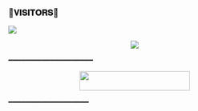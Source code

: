### 🌷𝐕𝐈𝐒𝐈𝐓𝐎𝐑𝐒🌷

<!--
**itszshivam/itszshivam** is a ✨ _special_ ✨ repository because its `README.md` (this file) appears on your GitHub profile.


<p align="center">
    <b>ᴠɪsɪᴛᴏʀs</b><br>
 -->    <img align="middle" src="https://profile-counter.glitch.me/itszshivam/count.svg" />
</p>

<p align="center">
  <img src="https://telegra.ph//file/09a309d077286dde347a1.jpg">
</p>
  ━━━━━━━━━━━━━━━━━━━━
<p align="center"><a href="https://dashboard.heroku.com/new?template=https://github.com/anikalwayspro/CHAT-BOT#-----%E1%B4%85%E1%B4%87%E1%B4%A9%CA%9F%E1%B4%8F%CA%8F-%E1%B4%8F%C9%B4-%CA%9C%E1%B4%87%CA%80%E1%B4%8F%E1%B4%8B%E1%B4%9C-"> <img src="https://img.shields.io/badge/Deploy%20On%20Heroku-green?style=for-the-badge&logo=heroku" width="220" height="38.45"/></a></p>

  ━━━━━━━━━━━━━━━━━━━
